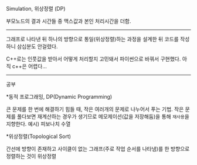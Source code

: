 Simulation, 위상정렬 (DP)

부모노드의 결과 시간들 중 맥스값과 본인 처리시간을 더함.

***
그래프로 나타낸 뒤 하나의 방향으로 통일(위상정렬)하는 과정을 설계한 뒤 코드를 작성하니 삼십분도 안걸렸다.

C++로는 인풋값을 받아서 어떻게 처리할지 고민돼서 파이썬으로 바꿔서 구현했다. 아직 c++은 어렵다...
***
공부

*동적 프로그래밍, DP(Dynamic Programming)

큰 문제를 한 번에 해결하기 힘들 때, 작은 여러개의 문제로 나누어서 푸는 기법.
작은 문제를 풀다보면 재계산하는 경우가 생기므로 메모제이션(값을 저장해둠)을 통해 `재사용`을 지향한다.
예시) 피보나치 수열

*위상정렬(Topological Sort)

간선에 방향이 존재하고 사이클이 없는 그래프(주로 작업 순서를 나타냄)를 한 방향으로 정렬하는 것이 위상정렬

